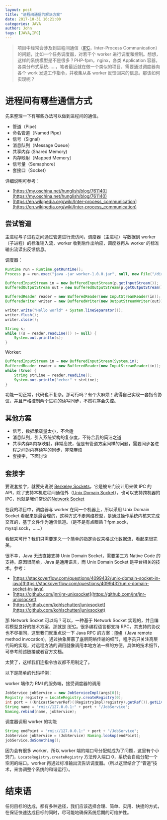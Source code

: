 ```yaml
---
layout: post
title: "进程间通信的解决方案"
date: 2017-10-31 16:21:00
categories: JAVA
author: John
tags: [JAVA,IPC]
---
```


> 项目中经常会涉及到进程间通信（[IPC](https://en.wikipedia.org/wiki/Inter-process_communication)，Inter-Process Communication）的问题，比如一个任务调度器，对若干个 worker 进行调度和控制。想想，这样的系统模型是不是很多？PHP-fpm，nginx，各类 Application 容器，各类分布式系统……，笔者最近就在做一个类似的项目，需要通过调度器向各个 work 发送工作指令，并收集从各 worker 反馈回来的信息。那该如何实现呢？

<!-- more -->

# 进程间有哪些通信方式

先来整理一下有哪些办法可以做到进程间的通信。

* 管道（Pipe）
* 命名管道（Named Pipe）
* 信号（Signal）
* 消息队列（Message Queue）
* 共享内存 (Shared Memory)
* 内存映射（Mapped Memory）
* 信号量（Semaphore）
* 套接口（Socket）

详细说明可参考：
* [https://my.oschina.net/hunglish/blog/761140](https://my.oschina.net/hunglish/blog/761140)
* [https://en.wikipedia.org/wiki/Inter-process_communication](https://en.wikipedia.org/wiki/Inter-process_communication)

## 尝试管道

主进程与子进程之间通过管道进行流访问，调度器（主进程）写数据到 worker（子进程）的标准输入流，worker 收到后作出响应，调度器再从 worker 的标准输出流读出反馈信息。

调度器：
```java
Runtime run = Runtime.getRuntime();
Process p = run.exec("java -jar worker-1.0.0.jar", null, new File("/dir"));

BufferedInputStream in = new BufferedInputStream(p.getInputStream());
BufferedOutputStream out = new BufferedOutputStream(p.getOutputStream());

BufferedReader reader = new BufferedReader(new InputStreamReader(in));
BufferedWriter writer = new BufferedWriter(new OutputStreamWriter(out));

writer.write("Hello world" + System.lineSeparator());
writer.flush();
writer.close();

String s;
while ((s = reader.readLine()) != null) {
	System.out.println(s);
}
```

Worker:
```java
BufferedInputStream in = new BufferedInputStream(System.in);
BufferedReader reader = new BufferedReader(new InputStreamReader(in));
while (true) {
	String strLine = reader.readLine();
	System.out.println("echo:" + strLine);
}
```

功能一切正常，代码也不复杂。那可行吗？有个大麻烦！我得自己实现一套指令协议，并且严格控制两个进程的读写同步，不然程序会失控。

## 其他方案

* 信号，数据承载量太小，不合适
* 消息队列，引入系统架构的复杂度，不符合我的简洁之道
* 共享内存&内存映射，非常高效，但是有管道方案同样的问题，需要同步各进程之间对内存读写的同步，非常麻烦
* 套接字，下面讨论

## 套接字

要说套接字，就要先说说 [Berkeley Sockets](https://en.wikipedia.org/wiki/Berkeley_sockets)，它是被专门设计用来做 IPC 的 API，除了支持本机进程间通信外（[Unix Domain Socket](https://en.wikipedia.org/wiki/Unix_domain_socket)），也可以支持跨机器的IPC，也就是我们常说的[Network Socket](https://en.wikipedia.org/wiki/Network_socket)

在我的项目中，调度器与 worker 在同一个机器上，所以采用 Unix Domain Socket 看起来是最合理的，这种方式不走网络模型，是通过操作系统内核来完成交互的，基于文件作为通信信道。（是不是有点眼熟？fpm.sock，mysql.sock，……）

看起来可行？我们只需要定义一个简单的指定协议来格式化数据流，看起来很完美。

很不幸，Java 无法直接支持 Unix Domain Socket，需要第三方 Native Code 的支持。原因很简单，Java 是通用语言，而 Unix Domain Socket 是平台相关的技术。参考：

* [https://stackoverflow.com/questions/4099432/unix-domain-socket-in-java](https://stackoverflow.com/questions/4099432/unix-domain-socket-in-java)
* [https://github.com/jnr/jnr-unixsocket](https://github.com/jnr/jnr-unixsocket)
* [https://github.com/kohlschutter/junixsocket](https://github.com/kohlschutter/junixsocket)

那 Network Socket 可以吗？可以，一种基于 Network Socket 实现的，并且编程模型良好的技术方案，那就是 [RPC](https://en.wikipedia.org/wiki/Remote_procedure_call)。很多编程语言都支持 RPC，其支持的协议也不尽相同，这里我们就重点说一下 Java RPC 的方案：[RMI](https://en.wikipedia.org/wiki/Java_remote_method_invocation)（Java remote method invocation)，通过抽象屏蔽了底层网络传输的细节，程序员只关注高层代码的实现，对远程方法的调用就像调用本地方法一样的方便。具体的技术细节，可参考前述链接或者官方文档。

太赞了，这样我们连指令协议都不用制定了。

以下是简单的代码样例：

worker 端作为 RMI 的服务端，接受调度器的调用
```java
JobService jobService = new JobServiceImpl(args[0]);
Registry registry = LocateRegistry.createRegistry(0);
int port = ((UnicastServerRef)((RegistryImpl)registry).getRef()).getLiveRef().getPort();
String name = "rmi://127.0.0.1:" + port + "/JobService";
Naming.rebind(name, jobService);
```

调度器调用 worker 的功能
```java
String endPoint = "rmi://127.0.0.1:" + port + "/JobService";
JobService jobService = (JobService) Naming.lookup(endPoint);
jobService.doSomething();
```

因为会有很多 worker，所以 worker 端的端口号分配就成为了问题，这里有个小窍门，```LocateRegistry.createRegistry``` 方法传入端口 0，系统会自动分配一个空闲的端口。worker 再通过标准输出流告诉调度器。（所以这里结合了“管道”技术，来协调整个系统的和谐运行）。

# 结束语
任何目标的达成，都有多种途径，我们应该选择合理、简单、实用、快捷的方式，在保证快速达成目标的同时，尽可能地确保系统后期的可维护性。